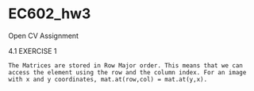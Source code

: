 # EC602_hw3
Open CV Assignment

4.1 EXERCISE 1

    The Matrices are stored in Row Major order. This means that we can access the element using the row and the column index. For an image with x and y coordinates, mat.at(row,col) = mat.at(y,x).

  
